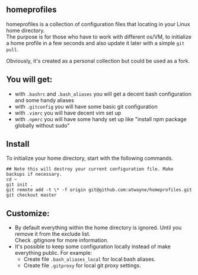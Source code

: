 ## homeprofiles
homeprofiles is a collection of configuration files that locating in your Linux home directory.  
The purpose is for those who have to work with different os/VM, to initialize a home profile in a few seconds and also update it later with a simple `git pull`.  

Obviously, it's created as a personal collection but could be used as a fork.

## You will get:
- with `.bashrc` and `.bash_aliases` you will get a decent bash configuration and some handy aliases
- with `.gitconfig` you will have some basic git configuration  
- with `.vimrc` you will have decent vim set up 
- with `.npmrc` you will have some handy set up like "install npm package globally without sudo"

## Install
To initialize your home directory, start with the following commands.

```
## Note this will destroy your current configuration file. Make backups if necessary.
cd ~
git init .
git remote add -t \* -f origin git@github.com:atwayne/homeprofiles.git
git checkout master
```

## Customize:
- By default everything within the home directory is ignored. Until you remove it from the exclude list.  
Check .gitignore for more information.
- It's possible to keep some configuration locally instead of make everything public. For example:
    - Create file `.bash_aliases_local` for local bash aliases.
    - Create file `.gitproxy` for local git proxy settings.
